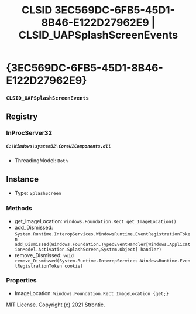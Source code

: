 ﻿---
title: "CLSID 3EC569DC-6FB5-45D1-8B46-E122D27962E9 | CLSID_UAPSplashScreenEvents"
excerpt: What is COM-Object CLSID 3EC569DC-6FB5-45D1-8B46-E122D27962E9?
---

# {3EC569DC-6FB5-45D1-8B46-E122D27962E9}

### `CLSID_UAPSplashScreenEvents`

## Registry


### InProcServer32

##### `C:\Windows\system32\CoreUIComponents.dll`
* ThreadingModel: `Both`

## Instance

* Type: `SplashScreen`

### Methods

* get_ImageLocation: `Windows.Foundation.Rect get_ImageLocation()`
* add_Dismissed: `System.Runtime.InteropServices.WindowsRuntime.EventRegistrationToken add_Dismissed(Windows.Foundation.TypedEventHandler[Windows.ApplicationModel.Activation.SplashScreen,System.Object] handler)`
* remove_Dismissed: `void remove_Dismissed(System.Runtime.InteropServices.WindowsRuntime.EventRegistrationToken cookie)`

### Properties

* ImageLocation: `Windows.Foundation.Rect ImageLocation {get;}`

MIT License. Copyright (c) 2021 Strontic.


